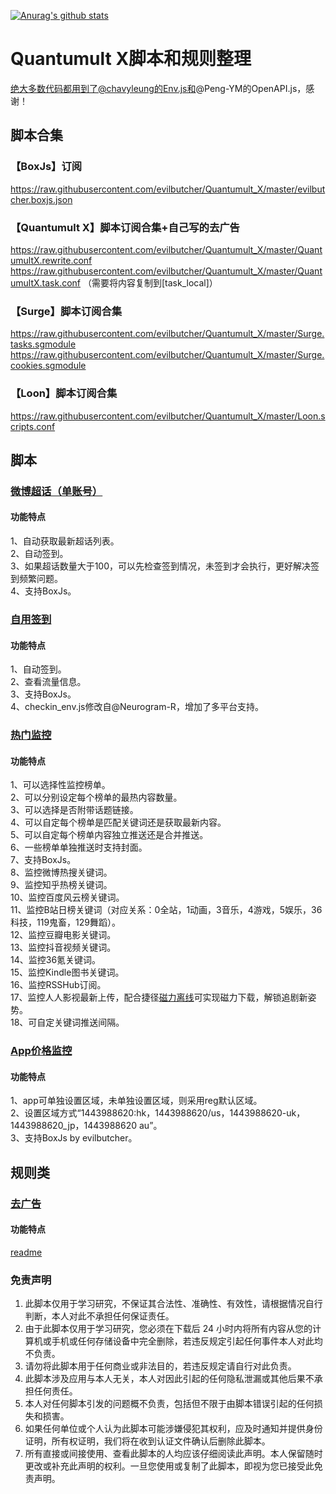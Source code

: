 [![Anurag's github stats](https://github-readme-stats.vercel.app/api?username=evilbutcher)](https://github.com/anuraghazra/github-readme-stats)

# Quantumult X脚本和规则整理

绝大多数代码都用到了@chavyleung的Env.js和@Peng-YM的OpenAPI.js，感谢！

## 脚本合集
### 【BoxJs】订阅
https://raw.githubusercontent.com/evilbutcher/Quantumult_X/master/evilbutcher.boxjs.json

### 【Quantumult X】脚本订阅合集+自己写的去广告
https://raw.githubusercontent.com/evilbutcher/Quantumult_X/master/QuantumultX.rewrite.conf
https://raw.githubusercontent.com/evilbutcher/Quantumult_X/master/QuantumultX.task.conf  （需要将内容复制到[task_local]）

### 【Surge】脚本订阅合集
https://raw.githubusercontent.com/evilbutcher/Quantumult_X/master/Surge.tasks.sgmodule
https://raw.githubusercontent.com/evilbutcher/Quantumult_X/master/Surge.cookies.sgmodule

### 【Loon】脚本订阅合集
https://raw.githubusercontent.com/evilbutcher/Quantumult_X/master/Loon.scripts.conf

## 脚本
### [微博超话（单账号）](https://github.com/evilbutcher/Quantumult_X/tree/master/check_in/weibo)
#### 功能特点
1、自动获取最新超话列表。  
2、自动签到。  
3、如果超话数量大于100，可以先检查签到情况，未签到才会执行，更好解决签到频繁问题。  
4、支持BoxJs。  

### [自用签到](https://github.com/evilbutcher/Quantumult_X/tree/master/check_in/glados)
#### 功能特点
1、自动签到。  
2、查看流量信息。  
3、支持BoxJs。  
4、checkin_env.js修改自@Neurogram-R，增加了多平台支持。
 
### [热门监控](https://github.com/evilbutcher/Quantumult_X/tree/master/check_in/hotsearch/hot.js)
#### 功能特点
1、可以选择性监控榜单。  
2、可以分别设定每个榜单的最热内容数量。  
3、可以选择是否附带话题链接。  
4、可以自定每个榜单是匹配关键词还是获取最新内容。  
5、可以自定每个榜单内容独立推送还是合并推送。  
6、一些榜单单独推送时支持封面。   
7、支持BoxJs。  
8、监控微博热搜关键词。  
9、监控知乎热榜关键词。  
10、监控百度风云榜关键词。  
11、监控B站日榜关键词（对应关系：0全站，1动画，3音乐，4游戏，5娱乐，36科技，119鬼畜，129舞蹈）。  
12、监控豆瓣电影关键词。  
13、监控抖音视频关键词。  
14、监控36氪关键词。  
15、监控Kindle图书关键词。  
16、监控RSSHub订阅。  
17、监控人人影视最新上传，配合捷径[磁力离线](https://www.icloud.com/shortcuts/cfad8390798e459db458d6233d229209)可实现磁力下载，解锁追剧新姿势。  
18、可自定关键词推送间隔。  

### [App价格监控](https://github.com/evilbutcher/Quantumult_X/blob/master/check_in/appstore/AppMonitor.js)
#### 功能特点
1、app可单独设置区域，未单独设置区域，则采用reg默认区域。  
2、设置区域方式“1443988620:hk，1443988620/us，1443988620-uk，1443988620_jp，1443988620 au”。  
3、支持BoxJs by evilbutcher。  

## 规则类
### [去广告](https://github.com/evilbutcher/Quantumult_X/tree/master/remove_ad)
#### 功能特点
[readme](https://github.com/evilbutcher/Quantumult_X/tree/master/remove_ad/README.md)  

### 免责声明
1. 此脚本仅用于学习研究，不保证其合法性、准确性、有效性，请根据情况自行判断，本人对此不承担任何保证责任。
2. 由于此脚本仅用于学习研究，您必须在下载后 24 小时内将所有内容从您的计算机或手机或任何存储设备中完全删除，若违反规定引起任何事件本人对此均不负责。
3. 请勿将此脚本用于任何商业或非法目的，若违反规定请自行对此负责。
4. 此脚本涉及应用与本人无关，本人对因此引起的任何隐私泄漏或其他后果不承担任何责任。
5. 本人对任何脚本引发的问题概不负责，包括但不限于由脚本错误引起的任何损失和损害。
6. 如果任何单位或个人认为此脚本可能涉嫌侵犯其权利，应及时通知并提供身份证明，所有权证明，我们将在收到认证文件确认后删除此脚本。
7. 所有直接或间接使用、查看此脚本的人均应该仔细阅读此声明。本人保留随时更改或补充此声明的权利。一旦您使用或复制了此脚本，即视为您已接受此免责声明。
